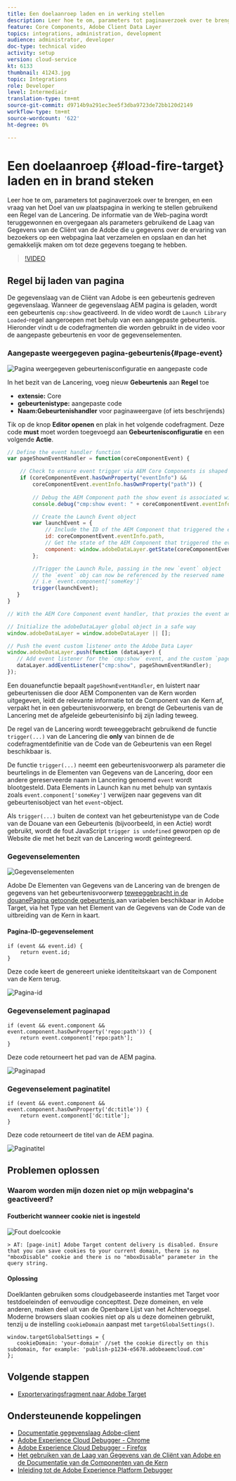 ```yaml
---
title: Een doelaanroep laden en in werking stellen
description: Leer hoe te om, parameters tot paginaverzoek over te brengen, en een vraag van het Doel van uw plaatspagina in werking te stellen gebruikend een Regel van de Lancering. De informatie van de pagina wordt teruggewonnen en overgegaan als parameters gebruikend de Laag van Gegevens van de Cliënt van de Adobe die u gegevens over de ervaring van bezoekers op een webpagina kunt verzamelen en opslaan en dan het gemakkelijk maken om tot deze gegevens toegang te hebben.
feature: Core Components, Adobe Client Data Layer
topics: integrations, administration, development
audience: administrator, developer
doc-type: technical video
activity: setup
version: cloud-service
kt: 6133
thumbnail: 41243.jpg
topic: Integrations
role: Developer
level: Intermediair
translation-type: tm+mt
source-git-commit: d9714b9a291ec3ee5f3dba9723de72bb120d2149
workflow-type: tm+mt
source-wordcount: '622'
ht-degree: 0%

---
```



# Een doelaanroep {#load-fire-target} laden en in brand steken

Leer hoe te om, parameters tot paginaverzoek over te brengen, en een vraag van het Doel van uw plaatspagina in werking te stellen gebruikend een Regel van de Lancering. De informatie van de Web-pagina wordt teruggewonnen en overgegaan als parameters gebruikend de Laag van Gegevens van de Cliënt van de Adobe die u gegevens over de ervaring van bezoekers op een webpagina laat verzamelen en opslaan en dan het gemakkelijk maken om tot deze gegevens toegang te hebben.

>[!VIDEO](https://video.tv.adobe.com/v/41243?quality=12&learn=on)

## Regel bij laden van pagina

De gegevenslaag van de Cliënt van Adobe is een gebeurtenis gedreven gegevenslaag. Wanneer de gegevenslaag AEM pagina is geladen, wordt een gebeurtenis `cmp:show` geactiveerd. In de video wordt de `Launch Library Loaded`-regel aangeroepen met behulp van een aangepaste gebeurtenis. Hieronder vindt u de codefragmenten die worden gebruikt in de video voor de aangepaste gebeurtenis en voor de gegevenselementen.

### Aangepaste weergegeven pagina-gebeurtenis{#page-event}

![Pagina weergegeven gebeurtenisconfiguratie en aangepaste code](assets/load-and-fire-target-call.png)

In het bezit van de Lancering, voeg nieuw **Gebeurtenis** aan **Regel** toe

+ __extensie:__ Core
+ __gebeurtenistype:__ aangepaste code
+ __Naam:Gebeurtenishandler__ voor paginaweergave (of iets beschrijends)

Tik op de knop __Editor openen__ en plak in het volgende codefragment. Deze code __must__ moet worden toegevoegd aan __Gebeurtenisconfiguratie__ en een volgende __Actie__.

```javascript
// Define the event handler function
var pageShownEventHandler = function(coreComponentEvent) {

    // Check to ensure event trigger via AEM Core Components is shaped correctly
    if (coreComponentEvent.hasOwnProperty("eventInfo") && 
        coreComponentEvent.eventInfo.hasOwnProperty("path")) {
    
        // Debug the AEM Component path the show event is associated with
        console.debug("cmp:show event: " + coreComponentEvent.eventInfo.path);

        // Create the Launch Event object
        var launchEvent = {
            // Include the ID of the AEM Component that triggered the event
            id: coreComponentEvent.eventInfo.path,
            // Get the state of the AEM Component that triggered the event           
            component: window.adobeDataLayer.getState(coreComponentEvent.eventInfo.path)
        };

        //Trigger the Launch Rule, passing in the new `event` object
        // the `event` obj can now be referenced by the reserved name `event` by other Launch data elements
        // i.e `event.component['someKey']`
        trigger(launchEvent);
   }
}

// With the AEM Core Component event handler, that proxies the event and relevant information to Adobe Launch, defined above...

// Initialize the adobeDataLayer global object in a safe way
window.adobeDataLayer = window.adobeDataLayer || [];

// Push the event custom listener onto the Adobe Data Layer
window.adobeDataLayer.push(function (dataLayer) {
   // Add event listener for the `cmp:show` event, and the custom `pageShownEventHandler` function as the callback
   dataLayer.addEventListener("cmp:show", pageShownEventHandler);
});
```

Een douanefunctie bepaalt `pageShownEventHandler`, en luistert naar gebeurtenissen die door AEM Componenten van de Kern worden uitgegeven, leidt de relevante informatie tot de Component van de Kern af, verpakt het in een gebeurtenisvoorwerp, en brengt de Gebeurtenis van de Lancering met de afgeleide gebeurtenisinfo bij zijn lading teweeg.

De regel van de Lancering wordt teweeggebracht gebruikend de functie `trigger(...)` van de Lancering die __only__ van binnen de de codefragmentdefinitie van de Code van de Gebeurtenis van een Regel beschikbaar is.

De functie `trigger(...)` neemt een gebeurtenisvoorwerp als parameter die beurtelings in de Elementen van Gegevens van de Lancering, door een andere gereserveerde naam in Lancering genoemd `event` wordt blootgesteld. Data Elements in Launch kan nu met behulp van syntaxis zoals `event.component['someKey']` verwijzen naar gegevens van dit gebeurtenisobject van het `event`-object.

Als `trigger(...)` buiten de context van het gebeurtenistype van de Code van de Douane van een Gebeurtenis (bijvoorbeeld, in een Actie) wordt gebruikt, wordt de fout JavaScript `trigger is undefined` geworpen op de Website die met het bezit van de Lancering wordt geïntegreerd.


### Gegevenselementen

![Gegevenselementen](assets/data-elements.png)

Adobe De Elementen van Gegevens van de Lancering van de brengen de gegevens van het gebeurtenisvoorwerp [teweeggebracht in de douanePagina getoonde gebeurtenis ](#page-event) aan variabelen beschikbaar in Adobe Target, via het Type van het Element van de Gegevens van de Code van de uitbreiding van de Kern in kaart.

#### Pagina-ID-gegevenselement

```
if (event && event.id) {
    return event.id;
}
```

Deze code keert de genereert unieke identiteitskaart van de Component van de Kern terug.

![Pagina-id](assets/pageid.png)

### Gegevenselement paginapad

```
if (event && event.component && event.component.hasOwnProperty('repo:path')) {
    return event.component['repo:path'];
}
```

Deze code retourneert het pad van de AEM pagina.

![Paginapad](assets/pagepath.png)

### Gegevenselement paginatitel

```
if (event && event.component && event.component.hasOwnProperty('dc:title')) {
    return event.component['dc:title'];
}
```

Deze code retourneert de titel van de AEM pagina.

![Paginatitel](assets/pagetitle.png)

## Problemen oplossen

### Waarom worden mijn dozen niet op mijn webpagina&#39;s geactiveerd?

#### Foutbericht wanneer cookie niet is ingesteld

![Fout doelcookie](assets/target-cookie-error.png)

```
> AT: [page-init] Adobe Target content delivery is disabled. Ensure that you can save cookies to your current domain, there is no "mboxDisable" cookie and there is no "mboxDisable" parameter in the query string.
```

#### Oplossing

Doelklanten gebruiken soms cloudgebaseerde instanties met Target voor testdoeleinden of eenvoudige concepttest. Deze domeinen, en vele anderen, maken deel uit van de Openbare Lijst van het Achtervoegsel.
Moderne browsers slaan cookies niet op als u deze domeinen gebruikt, tenzij u de instelling `cookieDomain` aanpast met `targetGlobalSettings()`.

```
window.targetGlobalSettings = {  
   cookieDomain: 'your-domain' //set the cookie directly on this subdomain, for example: 'publish-p1234-e5678.adobeaemcloud.com'
};
```

## Volgende stappen

+ [Exportervaringsfragment naar Adobe Target](./export-experience-fragment-target.md)

## Ondersteunende koppelingen

+ [Documentatie gegevenslaag Adobe-client](https://github.com/adobe/adobe-client-data-layer/wiki)
+ [Adobe Experience Cloud Debugger - Chrome](https://chrome.google.com/webstore/detail/adobe-experience-cloud-de/ocdmogmohccmeicdhlhhgepeaijenapj)
+ [Adobe Experience Cloud Debugger - Firefox](https://addons.mozilla.org/en-US/firefox/addon/adobe-experience-platform-dbg/)
+ [Het gebruiken van de Laag van Gegevens van de Cliënt van Adobe en de Documentatie van de Componenten van de Kern](https://docs.adobe.com/content/help/en/experience-manager-core-components/using/developing/data-layer/overview.html)
+ [Inleiding tot de Adobe Experience Platform Debugger](https://docs.adobe.com/content/help/en/platform-learn/tutorials/data-ingestion/web-sdk/introduction-to-the-experience-platform-debugger.html)